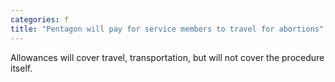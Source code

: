 ```yaml
---
categories: f
title: "Pentagon will pay for service members to travel for abortions"
---
```

Allowances will cover travel, transportation, but will not cover the procedure itself.